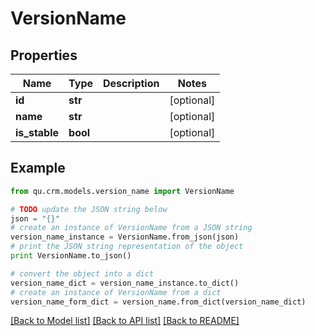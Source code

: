 # VersionName


## Properties
Name | Type | Description | Notes
------------ | ------------- | ------------- | -------------
**id** | **str** |  | [optional] 
**name** | **str** |  | [optional] 
**is_stable** | **bool** |  | [optional] 

## Example

```python
from qu.crm.models.version_name import VersionName

# TODO update the JSON string below
json = "{}"
# create an instance of VersionName from a JSON string
version_name_instance = VersionName.from_json(json)
# print the JSON string representation of the object
print VersionName.to_json()

# convert the object into a dict
version_name_dict = version_name_instance.to_dict()
# create an instance of VersionName from a dict
version_name_form_dict = version_name.from_dict(version_name_dict)
```
[[Back to Model list]](../README.md#documentation-for-models) [[Back to API list]](../README.md#documentation-for-api-endpoints) [[Back to README]](../README.md)


